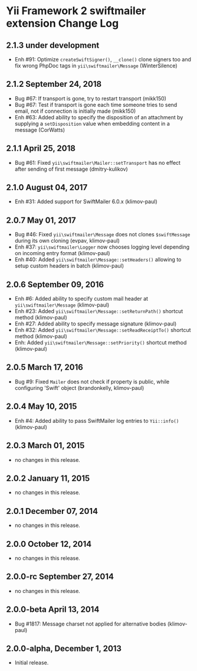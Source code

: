 Yii Framework 2 swiftmailer extension Change Log
================================================

2.1.3 under development
-----------------------

- Enh #91: Optimize `createSwiftSigner()`, `__clone()` clone signers too and fix wrong PhpDoc tags in `yii\swiftmailer\Message` (WinterSilence)


2.1.2 September 24, 2018
------------------------

- Bug #67: If transport is gone, try to restart transport (mikk150)
- Bug #67: Test if transport is gone each time someone tries to send email, not if connection is initially made (mikk150)
- Enh #63: Added ability to specify the disposition of an attachment by supplying a `setDisposition` value when embedding content in a message (CorWatts)


2.1.1 April 25, 2018
--------------------

- Bug #61: Fixed `yii\swiftmailer\Mailer::setTransport` has no effect after sending of first message (dmitry-kulikov)


2.1.0 August 04, 2017
---------------------

- Enh #31: Added support for SwiftMailer 6.0.x (klimov-paul)


2.0.7 May 01, 2017
------------------

- Bug #46: Fixed `yii\swiftmailer\Message` does not clones `$swiftMessage` during its own cloning (evpav, klimov-paul)
- Enh #37: `yii\swiftmailer\Logger` now chooses logging level depending on incoming entry format (klimov-paul)
- Enh #40: Added `yii\swiftmailer\Message::setHeaders()` allowing to setup custom headers in batch (klimov-paul)


2.0.6 September 09, 2016
------------------------

- Enh #6: Added ability to specify custom mail header at `yii\swiftmailer\Message` (klimov-paul)
- Enh #23: Added `yii\swiftmailer\Message::setReturnPath()` shortcut method (klimov-paul)
- Enh #27: Added ability to specify message signature (klimov-paul)
- Enh #32: Added `yii\swiftmailer\Message::setReadReceiptTo()` shortcut method (klimov-paul)
- Enh: Added `yii\swiftmailer\Message::setPriority()` shortcut method (klimov-paul)


2.0.5 March 17, 2016
--------------------

- Bug #9: Fixed `Mailer` does not check if property is public, while configuring 'Swift' object (brandonkelly, klimov-paul)


2.0.4 May 10, 2015
------------------

- Enh #4: Added ability to pass SwiftMailer log entries to `Yii::info()` (klimov-paul)


2.0.3 March 01, 2015
--------------------

- no changes in this release.


2.0.2 January 11, 2015
----------------------

- no changes in this release.


2.0.1 December 07, 2014
-----------------------

- no changes in this release.


2.0.0 October 12, 2014
----------------------

- no changes in this release.


2.0.0-rc September 27, 2014
---------------------------

- no changes in this release.


2.0.0-beta April 13, 2014
-------------------------

- Bug #1817: Message charset not applied for alternative bodies (klimov-paul)

2.0.0-alpha, December 1, 2013
-----------------------------

- Initial release.
